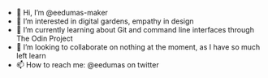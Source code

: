 - 👋 Hi, I’m @eedumas-maker
- 👀 I’m interested in digital gardens, empathy in design
- 🌱 I’m currently learning about Git and command line interfaces through The Odin Project
- 💞️ I’m looking to collaborate on nothing at the moment, as I have so much left learn
- 📫 How to reach me: @eedumas on twitter

<!---
eedumas-maker/eedumas-maker is a ✨ special ✨ repository because its `README.md` (this file) appears on your GitHub profile.
You can click the Preview link to take a look at your changes.
--->
